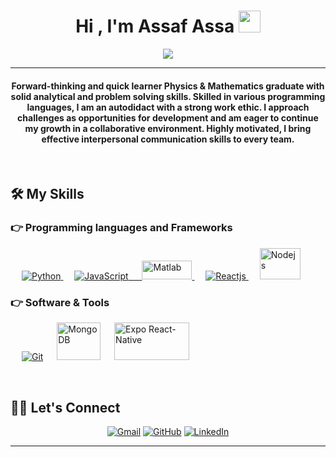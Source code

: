 <h1 align="center">Hi , I'm Assaf Assa <img src="https://media.giphy.com/media/hvRJCLFzcasrR4ia7z/giphy.gif" width="35"></h1>
<p align="center">
<a href="https://github.com/DenverCoder1/readme-typing-svg"><img src="https://readme-typing-svg.herokuapp.com?lines=B.Sc.+Physics+and+Math;&center=true&width=500&height=50"></a>
</p>
<hr/>
<h4 align="center">Forward-thinking and quick learner Physics & Mathematics graduate with solid analytical and problem solving skills. Skilled in various programming languages, I am an autodidact with a strong work ethic. I approach challenges as opportunities for development and am eager to continue my growth in a collaborative environment. Highly motivated, I bring effective interpersonal communication skills to every team. </h4>
<br>

 

 

## 🛠️ My Skills

 

### 👉 Programming languages and Frameworks

 

<p align="left"> 
&emsp; 
<a href="https://www.python.org/" target="_blank"> 
<img alt="Python" src="https://img.shields.io/badge/python-3670A0?style=for-the-badge&logo=python&logoColor=ffdd54">
</a> 
&emsp;
<a href="https://www.javascript.com/" target="_blank"> 
<img alt="JavaScript" src="https://img.shields.io/badge/javascript%20-%23323330.svg?&style=for-the-badge&logo=javascript&logoColor=%23F7DF1E">
&emsp;
<a href="https://www.mathworks.com/products/matlab.html"> 
<img alt="Matlab" style="height: 30px; width: 80px; " src="https://power-e.ru/wp-content/uploads/matlab-400x174-1.png">
</a>
 &emsp;
<a href="https://react.dev/"> 
<img alt="Reactjs" " src="https://img.shields.io/badge/-ReactJs-61DAFB?logo=react&logoColor=white&style=for-the-badge">
</a>
 &emsp;
<a href=https://nodejs.org/en""> 
<img alt="Nodejs" style="height: 50px; width: 65px;margin-bottom: -40px;" src="https://www.shareicon.net/data/128x128/2015/10/06/112724_development_512x512.png">
</a>
</a>
</a>
</p>


### 👉 Software & Tools

<p>

&emsp;
<a href="#"><img alt="Git" src="https://img.shields.io/badge/Git%20-%23F05033.svg?logo=git&logoColor=white"></a>
&emsp;
<a href="#"><img alt="MongoDB" style="height: 60px; width: 70px; " src="https://cdn.iconscout.com/icon/free/png-256/free-mongodb-logo-icon-download-in-svg-png-gif-file-formats--brand-development-tools-pack-logos-icons-226029.png"></a>
&emsp;
<a href="#"><img alt="Expo React-Native" style="height: 60px; width: 120px; " src="https://fiverr-res.cloudinary.com/images/t_main1,q_auto,f_auto,q_auto,f_auto/gigs/284229573/original/cdb58de7712c0b935949317ceb893d1b471ae62f/setup-expo-cli-on-your-pc.png"></a>
&emsp;
</p>


<br/>

 

## 🙋‍♂️ Let's Connect
<p align="center">
<a href="mailto:rsd.shanny.assa@gmail.com"><img src="https://img.icons8.com/bubbles/50/000000/gmail.png" alt="Gmail"/></a>
<a href="https://github.com/ShannyAssa"><img src="https://img.icons8.com/bubbles/50/000000/github.png" alt="GitHub"/></a>
<a href="https://www.linkedin.com/in/Shanny-Assa/"><img src="https://img.icons8.com/bubbles/50/000000/linkedin.png" alt="LinkedIn"/></a>
</p>

 

<hr/>
